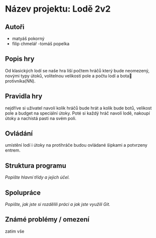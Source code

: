 # Název projektu: Lodě 2v2

## Autoři
- matyáš pokorný
- filip chmelář
-tomáš popelka

## Popis hry
Od klasických lodí se naše hra liší počtem hráčů který bude neomezený, novými typy útoků, volitelnou velikostí pole a počtu lodí a bota👞 protivníka(NN).

## Pravidla hry
nejdříve si uživatel navolí kolik hráčů bude hrát a kolik bude botů, velikost pole a budget na speciální útoky. Poté si každý hráč navolí lodě, nakoupí útoky a nachistá pasti na svém poli.

## Ovládání
umístění lodí i útoky na protihráče budou ovládané šipkami a potvrzeny entrem.

## Struktura programu
_Popište hlavní třídy a jejich účel._

## Spolupráce
_Popište, jak jste si rozdělili práci a jak jste využili Git._

## Známé problémy / omezení
zatím vše
